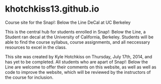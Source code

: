 khotchkiss13.github.io
======================

Course site for the Snap!: Below the Line DeCal at UC Berkeley

This is the central hub for students enrolled in Snap!: Below the Line, a Student ran decal at
the University of California, Berkeley. Students will be able to find the course syllabus, 
course assignments, and all neccessary resources to excel in the class.

This site was created by Kyle Hotchkiss on Thursday, July 17th, 2014, and has yet to be completed.
All students who are apart of Snap!: Below the Line are welcome to offer their comments on this
website, as well as well as code to improve the website, which will be reviewed by the instructors
of the course for inclusion.
